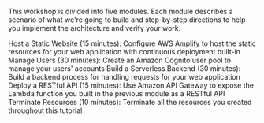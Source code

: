 This workshop is divided into five modules. Each module describes a scenario of what we're going to build and step-by-step directions to help you implement the architecture and verify your work. 

Host a Static Website (15 minutes): Configure AWS Amplify to host the static resources for your web application with continuous deployment built-in
Manage Users (30 minutes): Create an Amazon Cognito user pool to manage your users' accounts
Build a Serverless Backend (30 minutes): Build a backend process for handling requests for your web application
Deploy a RESTful API (15 minutes): Use Amazon API Gateway to expose the Lambda function you built in the previous module as a RESTful API
Terminate Resources (10 minutes):  Terminate all the resources you created throughout this tutorial

